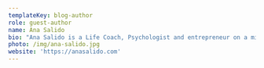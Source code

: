 ```yaml
---
templateKey: blog-author
role: guest-author
name: Ana Salido
bio: "Ana Salido is a Life Coach, Psychologist and entrepreneur on a mission to help women to make their expatriation a successful project. After different jobs in France, she decided in 2015 to leave France for Australia, and she has created her own brand since.\_She wanted to combine her Psychology degree with her experience as an expat to support and empower others to follow the same path she took, so it was the beginning of Expat Infinity. Expat Infinity is not just for expats or future expats, it’s for all people who want to live their lives without worrying about what others think, it’s for people who have dreams and wish to reach them, but it is also for all expats who ask themselves many questions and face many challenges in their new lives."
photo: /img/ana-salido.jpg
website: 'https://anasalido.com'
---
```

